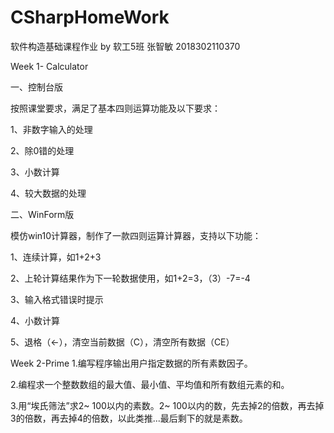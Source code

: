 # CSharpHomeWork
软件构造基础课程作业
by 软工5班 张智敏 2018302110370

Week 1- Calculator

一、控制台版

按照课堂要求，满足了基本四则运算功能及以下要求：

1、非数字输入的处理

2、除0错的处理

3、小数计算

4、较大数据的处理


二、WinForm版

模仿win10计算器，制作了一款四则运算计算器，支持以下功能：

1、连续计算，如1+2+3

2、上轮计算结果作为下一轮数据使用，如1+2=3，（3）-7=-4

3、输入格式错误时提示

4、小数计算

5、退格（<-），清空当前数据（C），清空所有数据（CE）



Week 2-Prime
1.编写程序输出用户指定数据的所有素数因子。

2.编程求一个整数数组的最大值、最小值、平均值和所有数组元素的和。

3.用“埃氏筛法”求2~ 100以内的素数。2~ 100以内的数，先去掉2的倍数，再去掉3的倍数，再去掉4的倍数，以此类推...最后剩下的就是素数。